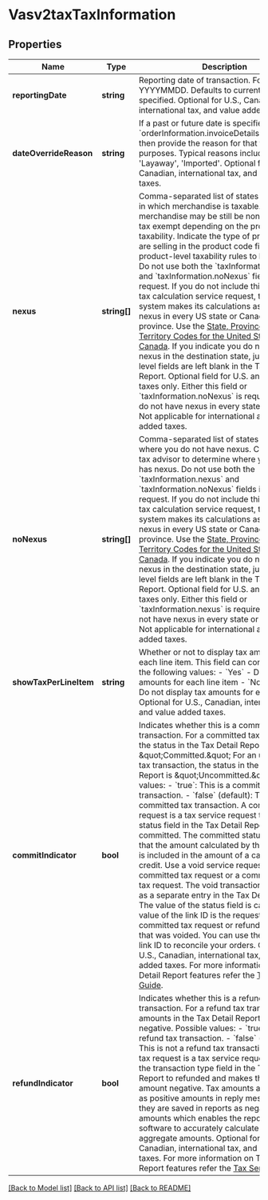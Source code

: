 # Vasv2taxTaxInformation

## Properties
Name | Type | Description | Notes
------------ | ------------- | ------------- | -------------
**reportingDate** | **string** | Reporting date of transaction. Format: YYYYMMDD. Defaults to current date if not specified. Optional for U.S., Canadian, international tax, and value added taxes. | [optional] 
**dateOverrideReason** | **string** | If a past or future date is specified in &#x60;orderInformation.invoiceDetails.invoiceDate&#x60;, then provide the reason for that for audit purposes. Typical reasons include: &#39;Return&#39;, &#39;Layaway&#39;, &#39;Imported&#39;.  Optional for U.S., Canadian, international tax, and value added taxes. | [optional] 
**nexus** | **string[]** | Comma-separated list of states or provinces in which merchandise is taxable. Note merchandise may be still be non-taxable or tax exempt depending on the product taxability. Indicate the type of product you are selling in the product code field for product-level taxability rules to be applied. Do not use both the &#x60;taxInformation.nexus&#x60; and &#x60;taxInformation.noNexus&#x60; fields in your request. If you do not include this field in a tax calculation service request, the tax system makes its calculations as if you have nexus in every US state or Canadian province. Use the [State, Province, and Territory Codes for the United States and Canada](https://developer.cybersource.com/library/documentation/sbc/quickref/states_and_provinces.pdf).  If you indicate you do not have nexus in the destination state, jurisdiction level fields are left blank in the Tax Detail Report.  Optional field for U.S. and Canadian taxes only. Either this field or &#x60;taxInformation.noNexus&#x60; is required if you do not have nexus in every state or province.  Not applicable for international and value added taxes. | [optional] 
**noNexus** | **string[]** | Comma-separated list of states or provinces where you do not have nexus. Check with a tax advisor to determine where your business has nexus. Do not use both the &#x60;taxInformation.nexus&#x60; and &#x60;taxInformation.noNexus&#x60; fields in your request. If you do not include this field in a tax calculation service request, the tax system makes its calculations as if you have nexus in every US state or Canadian province. Use the [State, Province, and Territory Codes for the United States and Canada](https://developer.cybersource.com/library/documentation/sbc/quickref/states_and_provinces.pdf).  If you indicate you do not have nexus in the destination state, jurisdiction level fields are left blank in the Tax Detail Report.  Optional field for U.S. and Canadian taxes only. Either this field or &#x60;taxInformation.nexus&#x60; is required if you do not have nexus in every state or province.  Not applicable for international and value added taxes. | [optional] 
**showTaxPerLineItem** | **string** | Whether or not to display tax amounts for each line item. This field can contain one of the following values: - &#x60;Yes&#x60; - Display tax amounts for each line item - &#x60;No&#x60; (default) - Do not display tax amounts for each line item  Optional for U.S., Canadian, international tax, and value added taxes. | [optional] 
**commitIndicator** | **bool** | Indicates whether this is a committed tax transaction. For a committed tax transaction, the status in the Tax Detail Report is \&quot;Committed.\&quot; For an uncommitted tax transaction, the status in the Tax Detail Report is \&quot;Uncommitted.\&quot; Possible values: - &#x60;true&#x60;: This is a committed tax transaction. - &#x60;false&#x60; (default): This is not a committed tax transaction.  A committed tax request is a tax service request that sets the status field in the Tax Detail Report to committed. The committed status indicates that the amount calculated by the tax service is included in the amount of a capture or credit.  Use a void service request to cancel a committed tax request or a committed refund tax request. The void transaction is included as a separate entry in the Tax Detail Report. The value of the status field is cancelled. The value of the link ID is the request ID of the committed tax request or refund tax request that was voided. You can use the value of the link ID to reconcile your orders.  Optional for U.S., Canadian, international tax, and value added taxes. For more information on Tax Detail Report features refer the [Tax Service Guide](https://developer.cybersource.com/docs/cybs/en-us/tax-calculation/developer/all/rest/tax-calculation/tax-overview.html). | [optional] 
**refundIndicator** | **bool** | Indicates whether this is a refund tax transaction. For a refund tax transaction, amounts in the Tax Detail Report will be negative. Possible values: - &#x60;true&#x60;: This is a refund tax transaction. - &#x60;false&#x60; (default): This is not a refund tax transaction.  A refund tax request is a tax service request that sets the transaction type field in the Tax Detail Report to refunded and makes the reported amount negative. Tax amounts are returned as positive amounts in reply messages, but they are saved in reports as negative amounts which enables the reporting software to accurately calculate the aggregate amounts.  Optional for U.S., Canadian, international tax, and value added taxes. For more information on Tax Detail Report features refer the [Tax Service Guide](https://developer.cybersource.com/docs/cybs/en-us/tax-calculation/developer/all/rest/tax-calculation/tax-overview.html). | [optional] 

[[Back to Model list]](../README.md#documentation-for-models) [[Back to API list]](../README.md#documentation-for-api-endpoints) [[Back to README]](../README.md)


